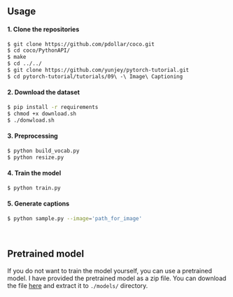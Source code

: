 ## Usage 


#### 1. Clone the repositories
```bash
$ git clone https://github.com/pdollar/coco.git
$ cd coco/PythonAPI/
$ make
$ cd ../../
$ git clone https://github.com/yunjey/pytorch-tutorial.git
$ cd pytorch-tutorial/tutorials/09\ -\ Image\ Captioning
```

#### 2. Download the dataset

```bash
$ pip install -r requirements
$ chmod +x download.sh
$ ./donwload.sh
```

#### 3. Preprocessing

```bash
$ python build_vocab.py   
$ python resize.py
```

#### 4. Train the model

```bash
$ python train.py    
```

#### 5. Generate captions


```bash
$ python sample.py --image='path_for_image'
```

<br>

## Pretrained model 

If you do not want to train the model yourself, you can use a pretrained model. I have provided the pretrained model as a zip file. You can download the file [here](https://www.dropbox.com/s/b7gyo15as6m6s7x/train_model.zip?dl=0) and extract it to `./models/` directory.
